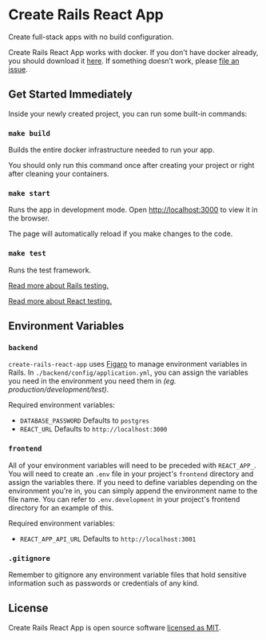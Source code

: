 # Create Rails React App

Create full-stack apps with no build configuration.

Create Rails React App works with docker.
If you don't have docker already, you should download it [here](https://www.docker.com/products/docker-desktop).
If something doesn’t work, please [file an issue](https://github.com/carlosarias1992/create-rails-react-app/issues/new).
 
## Get Started Immediately
Inside your newly created project, you can run some built-in commands:

### `make build`
Builds the entire docker infrastructure needed to run your app.

You should only run this command once after creating your project or right after cleaning your containers.

### `make start`
Runs the app in development mode.
Open [http://localhost:3000](http://localhost:3000) to view it in the browser.

The page will automatically reload if you make changes to the code.

### `make test`
Runs the test framework.

[Read more about Rails testing.](https://guides.rubyonrails.org/testing.html)

[Read more about React testing.](https://create-react-app.dev/docs/running-tests/)

## Environment Variables

### `backend`

`create-rails-react-app` uses [Figaro](https://github.com/laserlemon/figaro) to manage environment variables in Rails. In `./backend/config/application.yml`, you can assign the variables you need in the environment you need them in *(eg. production/development/test)*.

Required environment variables:

* `DATABASE_PASSWORD` Defaults to `postgres`
* `REACT_URL` Defaults to `http://localhost:3000`

### `frontend`

All of your environment variables will need to be preceded with `REACT_APP_`. You will need to create an `.env` file in your project's `frontend` directory and assign the variables there. If you need to define variables depending on the environment you're in, you can simply append the environment name to the file name.
You can refer to `.env.development` in your project's frontend directory for an example of this. 

Required environment variables:

* `REACT_APP_API_URL` Defaults to `http://localhost:3001` 

### `.gitignore`

Remember to gitignore any environment variable files that hold sensitive information such as passwords or credentials of any kind.

## License
Create Rails React App is open source software [licensed as MIT](https://github.com/carlosarias1992/create-rails-react-app/blob/master/LICENSE).
